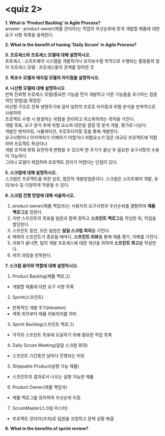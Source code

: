 <quiz 2>
========

**1. What is 'Product Backlog' in Agile Process?**  
answer : product owner(제품 관리자)는 작업의 우선순위에 맞게 개발할 제품에 대한 요구 사항 목록을 설계한다.  

**2. What is the benefit of having 'Daily Scrum' in Agile Process?**  
  
**3. 프로세스와 프로세스 모델에 대해 설명하시오.**  
프로세스 : 소프트웨어 시스템을 개발하거나 유지보수할 목적으로 수행되는 활동들의 절차
프로세스 모델 : 프로세스들의 관계를 정의한 것
  
**3. 폭포수 모델과 애자일 모델의 차이점을 설명하시오.**  

**4. 나선형 모델에 대해 설명하시오**  
반복 진화형 프로세스 모델(중요한 기능을 먼저 개발하고 다른 기능들을 추가하는 점증적인 방법)을 확장한  
비선형 구조로 전체 생명주기에 걸쳐 일련의 프로토 타이핑과 위험 분석을 반복적으로 사용하여  
프로젝트 수행 시 발생하는 위험을 관리하고 최소화하려는 목적을 가진다.  
개발 목표, 요구 분석 후에 위험 요소와 대안을 결정 및 분석 개발, 평가로 나뉜다.  
개발은 벤치마킹, 시뮬레이션, 프로토타이핑 등을 통해 개발한다.  
요구사항이나 아키텍처가 이해하기 어렵거나 위험요소가 많은 대규모 프로젝트에 적합하며 프로젝트 특성이나  
개발 조직에 맞춰 유연하게 변형될 수 있으며 한 주기가 끝난 후 필요한 요구사항의 수용이 가능하다.  
그러나 모델이 복잡하여 프로젝트 관리가 어렵다는 단점이 있다.  
  
**5. 스크럼에 대해 설명하시오.**  
스크럼은 프로젝트를 위한 상호, 점진적 개발방법론이다. 스크럼은 소프트웨어 개발, 유지/보수 등 다양하게 적용될 수 있다.

**6. 스크럼 진행 방법에 대해 서술하시오.**  
1. product owner(제품 책임자)는 사용자의 요구사항과 우선순위를 결합하여 **제품 백로그**를 정한다.  
2. 이번 스프린트의 목표를 팀원과 함께 정하고 **스프린트 백로그**를 작성한 뒤, 작업을 할당한다.  
3. 스프린트 동안, 모든 팀원은 **일일 스크럼 회의**을 가진다.  
4. 매회의 스프린트가 종료될 때마다, **스프린트 리뷰**를 통해 제품 평가, 이해를 가진다.  
5. 리뷰가 끝나면, 팀의 개발 프로세스에 대한 개선을 위하여 **스프린트 회고**를 작성한다.  
6. 위의 과정을 반복한다.  

**7. 스크럼 용어와 역할에 대해 설명하시오.**  
  
1. Product Backlog(제품 백로그)  
* 개발할 제품에 대한 요구 사항 목록  
  
2. Sprint(스프린트)
* 반복적인 개발 주기(iteration)  
* 계획 회의부터 제품 리뷰까지를 의미  
  
3. Sprint Backlog(스프린트 백로그) 
* 각각의 스프린트 목표에 도달하기 위해 필요한 작업 목록

4. Daily Scrum Meeting(일일 스크럼 회의)
* 스프린트 기간동안 날마다 진행되는 미팅

5. Shippable Product(실행 가능 제품)
* 스프린트의 결과로서 나오는 실행 가능한 제품

6. Product Owner(제품 책임자)
* 제품 백로그를 정의하여 우선순위 지정

7. ScrumMaster(스크럼 마스터)
* 프로젝트 관리자(코치)로 팀원을 코칭하고 문제 상황 해결
  
**8. What is the benefits of sprint review?**
